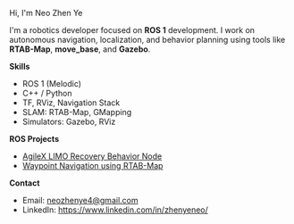 Hi, I'm Neo Zhen Ye

I'm a robotics developer focused on **ROS 1** development. I work on autonomous navigation, localization, and behavior planning using tools like **RTAB-Map**, **move_base**, and **Gazebo**.

**Skills**
- ROS 1 (Melodic)
- C++ / Python
- TF, RViz, Navigation Stack
- SLAM: RTAB-Map, GMapping
- Simulators: Gazebo, RViz

**ROS Projects**
- [AgileX LIMO Recovery Behavior Node](https://github.com/yourusername/limo-recovery)
- [Waypoint Navigation using RTAB-Map](https://github.com/yourusername/waypoint-rtab)

**Contact**
- Email: neozhenye4@gmail.com
- LinkedIn: https://www.linkedin.com/in/zhenyeneo/


